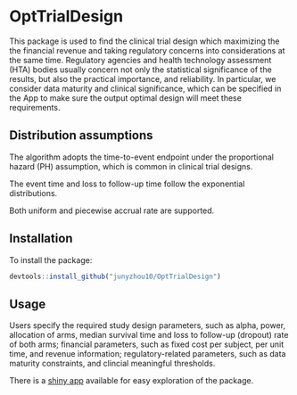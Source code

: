# OptTrialDesign
This package is used to find the clinical trial design which maximizing the the financial revenue and taking regulatory concerns into considerations at the same time. Regulatory agencies and health technology assessment (HTA) bodies usually concern not only the statistical significance of the results, but also the practical importance, and reliability. In particular, we consider data maturity and clinical significance, which can be specified in the App to make sure the output optimal design will meet these requirements.

## Distribution assumptions
The algorithm adopts the time-to-event endpoint under the proportional hazard (PH) assumption, which is common in clinical trial designs.

The event time and loss to follow-up time follow the exponential distributions.

Both uniform and piecewise accrual rate are supported.

## Installation
To install the package: 
```r
devtools::install_github("junyzhou10/OptTrialDesign")
```
## Usage
Users specify the required study design parameters, such as alpha, power, allocation of arms, median survival time and loss to follow-up (dropout) rate of both arms; financial parameters, such as fixed cost per subject, per unit time, and revenue information; regulatory-related parameters, such as data maturity constraints, and clincial meaningful thresholds. 

There is a [shiny app](https://junyzhou.shinyapps.io/OptTrialDesign/) available for easy exploration of the package.
